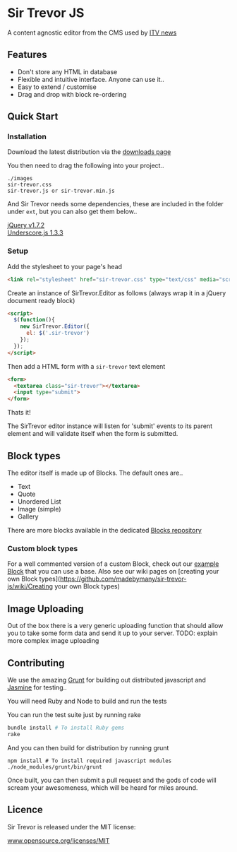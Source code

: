 # Sir Trevor JS

A content agnostic editor from the CMS used by [ITV news](http://www.itv.com/news/)

## Features

- Don't store any HTML in database
- Flexible and intuitive interface. Anyone can use it..
- Easy to extend / customise
- Drag and drop with block re-ordering


## Quick Start
### Installation

Download the latest distribution via the [downloads page](https://github.com/madebymany/sir-trevor-js/downloads)

You then need to drag the following into your project..

```
./images
sir-trevor.css
sir-trevor.js or sir-trevor.min.js
```

And Sir Trevor needs some dependencies, these are included in the folder under `ext`, but you can also get them below..

[jQuery v1.7.2](https://raw.github.com/madebymany/sir-trevor-js/master/public/javascripts/jquery.js)  
[Underscore.js 1.3.3](https://github.com/madebymany/sir-trevor-js/blob/master/public/javascripts/underscore.js)  

### Setup

Add the stylesheet to your page's head

``` html
<link rel="stylesheet" href="sir-trevor.css" type="text/css" media="screen" charset="utf-8">
```

Create an instance of SirTrevor.Editor as follows (always wrap it in a jQuery document ready block)

``` html
<script>
  $(function(){
    new SirTrevor.Editor({
      el: $('.sir-trevor')
    });
  });
</script>
```

Then add a HTML form with a `sir-trevor` text element

``` html
<form>
  <textarea class="sir-trevor"></textarea>
  <input type="submit">
</form>
```

Thats it!

The SirTrevor editor instance will listen for 'submit' events to its parent element and will validate itself when the form is submitted.


## Block types

The editor itself is made up of Blocks. The default ones are..

- Text
- Quote
- Unordered List
- Image (simple)
- Gallery

There are more blocks available in the dedicated [Blocks repository](https://github.com/madebymany/sir-trevor-blocks)

### Custom block types

For a well commented version of a custom Block, check out our [example Block](https://github.com/madebymany/sir-trevor-js/blob/master/examples/javascript/example_block.js) that you can use a base.
Also see our wiki pages on [creating your own Block types](https://github.com/madebymany/sir-trevor-js/wiki/Creating your own Block types)


## Image Uploading

Out of the box there is a very generic uploading function that should allow you to take some form data and send it up to your server. 
TODO: explain more complex image uploading


## Contributing

We use the amazing [Grunt](https://github.com/gruntjs/grunt) for building out distributed javascript and [Jasmine](http://pivotal.github.com/jasmine/) for testing..

You will need Ruby and Node to build and run the tests

You can run the test suite just by running rake

``` bash
bundle install # To install Ruby gems
rake
```

And you can then build for distribution by running grunt

```
npm install # To install required javascript modules
./node_modules/grunt/bin/grunt
```

Once built, you can then submit a pull request and the gods of code will scream your awesomeness, which will be heard for miles around.

## Licence

Sir Trevor is released under the MIT license:

www.opensource.org/licenses/MIT
